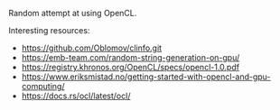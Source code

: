 Random attempt at using OpenCL.

Interesting resources:
- https://github.com/Oblomov/clinfo.git
- https://emb-team.com/random-string-generation-on-gpu/
- https://registry.khronos.org/OpenCL/specs/opencl-1.0.pdf
- https://www.eriksmistad.no/getting-started-with-opencl-and-gpu-computing/
- https://docs.rs/ocl/latest/ocl/
